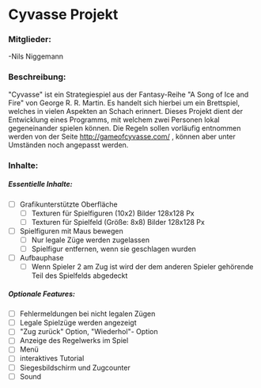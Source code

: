 # Cyvasse Projekt
### Mitglieder:
-Nils Niggemann

### Beschreibung:
"Cyvasse" ist ein Strategiespiel aus der Fantasy-Reihe "A Song of Ice and Fire" von George R. R. Martin.
Es handelt sich hierbei um ein Brettspiel, welches in vielen Aspekten an Schach erinnert. Dieses Projekt dient der Entwicklung eines Programms, mit welchem zwei Personen lokal gegeneinander spielen können.
Die Regeln sollen vorläufig entnommen werden von der Seite http://gameofcyvasse.com/ , können aber unter Umständen noch angepasst werden.


### Inhalte:
##### Essentielle Inhalte:
- [ ] Grafikunterstützte Oberfläche
  - [ ] Texturen für Spielfiguren (10x2) Bilder 128x128 Px
  - [ ] Texturen für Spielfeld (Größe: 8x8) Bilder 128x128 Px
- [ ] Spielfiguren mit Maus bewegen
  - [ ] Nur legale Züge werden zugelassen
  - [ ] Spielfigur entfernen, wenn sie geschlagen wurden
- [ ] Aufbauphase
  - [ ] Wenn Spieler 2 am Zug ist wird der dem anderen Spieler gehörende Teil des Spielfelds abgedeckt

##### Optionale Features:
- [ ] Fehlermeldungen bei nicht legalen Zügen
- [ ] Legale Spielzüge werden angezeigt
- [ ] "Zug zurück" Option, "Wiederhol"- Option
- [ ] Anzeige des Regelwerks im Spiel
- [ ] Menü
- [ ] interaktives Tutorial
- [ ] Siegesbildschirm und Zugcounter
- [ ] Sound
